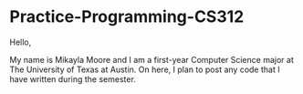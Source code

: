 # Practice-Programming-CS312

Hello,

My name is Mikayla Moore and I am a first-year Computer Science major
at The University of Texas at Austin. On here, I plan to post any code
that I have written during the semester. 

